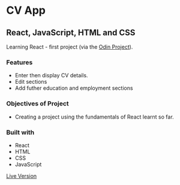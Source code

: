 # CV App

## React, JavaScript, HTML and CSS

Learning React - first project (via the [Odin Project](https://www.theodinproject.com/lessons/react-new-cv-application)).

### Features
  - Enter then display CV details.
  - Edit sections
  - Add futher education and employment sections

### Objectives of Project
  - Creating a project using the fundamentals of React learnt so far.

### Built with
  - React
  - HTML
  - CSS
  - JavaScript

  [Live Version]()